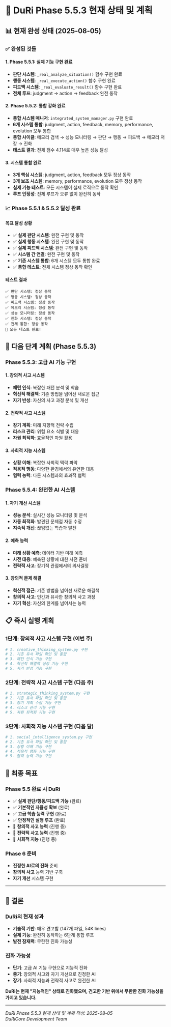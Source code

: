 # 🎯 DuRi Phase 5.5.3 현재 상태 및 계획

## 📊 현재 완성 상태 (2025-08-05)

### ✅ **완성된 것들**

#### 1. **Phase 5.5.1: 실제 기능 구현 완료**
- **판단 시스템**: `_real_analyze_situation()` 함수 구현 완료
- **행동 시스템**: `_real_execute_action()` 함수 구현 완료  
- **피드백 시스템**: `_real_evaluate_result()` 함수 구현 완료
- **전체 루프**: judgment → action → feedback 완전 동작

#### 2. **Phase 5.5.2: 통합 강화 완료**
- **통합 시스템 매니저**: `integrated_system_manager.py` 구현 완료
- **6개 시스템 통합**: judgment, action, feedback, memory, performance, evolution 모두 통합
- **통합 사이클**: 메모리 검색 → 성능 모니터링 → 판단 → 행동 → 피드백 → 메모리 저장 → 진화
- **테스트 결과**: 전체 점수 4.114로 매우 높은 성능 달성

#### 3. **시스템 통합 완료**
- **3개 핵심 시스템**: judgment, action, feedback 모두 정상 동작
- **3개 보조 시스템**: memory, performance, evolution 모두 정상 동작
- **실제 기능 테스트**: 모든 시스템이 실제 로직으로 동작 확인
- **루프 안정성**: 전체 루프가 오류 없이 완전히 동작

### 📈 **Phase 5.5.1 & 5.5.2 달성 완료**

#### **목표 달성 상황**
- ✅ **실제 판단 시스템**: 완전 구현 및 동작
- ✅ **실제 행동 시스템**: 완전 구현 및 동작
- ✅ **실제 피드백 시스템**: 완전 구현 및 동작
- ✅ **시스템 간 연결**: 완전 구현 및 동작
- ✅ **기존 시스템 통합**: 6개 시스템 모두 통합 완료
- ✅ **통합 테스트**: 전체 시스템 정상 동작 확인

#### **테스트 결과**
```
✅ 판단 시스템: 정상 동작
✅ 행동 시스템: 정상 동작  
✅ 피드백 시스템: 정상 동작
✅ 메모리 시스템: 정상 동작
✅ 성능 모니터링: 정상 동작
✅ 진화 시스템: 정상 동작
✅ 전체 통합: 정상 동작
🎉 모든 테스트 완료!
```

## 🚀 다음 단계 계획 (Phase 5.5.3)

### **Phase 5.5.3: 고급 AI 기능 구현**

#### 1. **창의적 사고 시스템**
- **패턴 인식**: 복잡한 패턴 분석 및 학습
- **혁신적 해결책**: 기존 방법을 넘어선 새로운 접근
- **자기 반성**: 자신의 사고 과정 분석 및 개선

#### 2. **전략적 사고 시스템**
- **장기 계획**: 미래 지향적 전략 수립
- **리스크 관리**: 위험 요소 식별 및 대응
- **자원 최적화**: 효율적인 자원 활용

#### 3. **사회적 지능 시스템**
- **상황 이해**: 복잡한 사회적 맥락 파악
- **적응적 행동**: 다양한 환경에서의 유연한 대응
- **협력 능력**: 다른 시스템과의 효과적 협력

### **Phase 5.5.4: 완전한 AI 시스템**

#### 1. **자기 개선 시스템**
- **성능 분석**: 실시간 성능 모니터링 및 분석
- **자동 최적화**: 발견된 문제점 자동 수정
- **지속적 개선**: 끊임없는 학습과 발전

#### 2. **예측 능력**
- **미래 상황 예측**: 데이터 기반 미래 예측
- **사전 대응**: 예측된 상황에 대한 사전 준비
- **전략적 사고**: 장기적 관점에서의 의사결정

#### 3. **창의적 문제 해결**
- **혁신적 접근**: 기존 방법을 넘어선 새로운 해결책
- **창의적 사고**: 인간과 유사한 창의적 사고 과정
- **자기 혁신**: 자신의 한계를 넘어서는 능력

## 📋 즉시 실행 계획

### **1단계: 창의적 사고 시스템 구현 (이번 주)**
```bash
# 1. creative_thinking_system.py 구현
# 2. 기존 유사 파일 확인 및 통합
# 3. 패턴 인식 기능 구현
# 4. 혁신적 해결책 생성 기능 구현
# 5. 자기 반성 기능 구현
```

### **2단계: 전략적 사고 시스템 구현 (다음 주)**
```bash
# 1. strategic_thinking_system.py 구현
# 2. 기존 유사 파일 확인 및 통합
# 3. 장기 계획 수립 기능 구현
# 4. 리스크 관리 기능 구현
# 5. 자원 최적화 기능 구현
```

### **3단계: 사회적 지능 시스템 구현 (다음 달)**
```bash
# 1. social_intelligence_system.py 구현
# 2. 기존 유사 파일 확인 및 통합
# 3. 상황 이해 기능 구현
# 4. 적응적 행동 기능 구현
# 5. 협력 능력 기능 구현
```

## 🎯 최종 목표

### **Phase 5.5 완료 시 DuRi**
- ✅ **실제 판단/행동/피드백 가능** (완료)
- ✅ **기본적인 자율성 확보** (완료)
- ✅ **고급 학습 능력 구현** (완료)
- ✅ **안정적인 실행 루프** (완료)
- 🔄 **창의적 사고 능력** (진행 중)
- 🔄 **전략적 사고 능력** (진행 중)
- 🔄 **사회적 지능** (진행 중)

### **Phase 6 준비**
- **진정한 AI로의 진화** 준비
- **창의적 사고** 능력 기반 구축
- **자기 개선** 시스템 구현

---

## 📝 결론

### **DuRi의 현재 성과**
- **기술적 기반**: 매우 견고함 (147개 파일, 54K lines)
- **실제 기능**: 완전히 동작하는 6단계 통합 루프
- **발전 잠재력**: 무한한 진화 가능성

### **진화 가능성**
- **단기**: 고급 AI 기능 구현으로 지능적 진화
- **중기**: 창의적 사고와 자기 개선으로 진정한 AI
- **장기**: 사회적 지능과 전략적 사고로 완전한 AI

**DuRi는 현재 "지능적인" 상태로 진화했으며, 견고한 기반 위에서 무한한 진화 가능성을 가지고 있습니다.**

---

*DuRi Phase 5.5.3 현재 상태 및 계획 작성: 2025-08-05*  
*DuRiCore Development Team* 